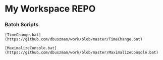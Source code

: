 # My Workspace REPO

### Batch Scripts

```
[TimeChange.bat](https://github.com/dbuszman/work/blob/master/TimeChange.bat)
```

```
[MaximalizeConsole.bat](https://github.com/dbuszman/work/blob/master/MaximalizeConsole.bat)
```

